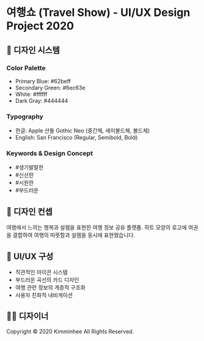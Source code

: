 # 여행쇼 (Travel Show) - UI/UX Design Project 2020

## 🎨 디자인 시스템
### Color Palette
- Primary Blue: #62beff
- Secondary Green: #6ec63e
- White: #ffffff
- Dark Gray: #444444

### Typography
- 한글: Apple 산돌 Gothic Neo (중간체, 세미볼드체, 볼드체)
- English: San Francisco (Regular, Semibold, Bold)

### Keywords & Design Concept
- #생기발랄한
- #신선한
- #시원한
- #부드러운

## 🎯 디자인 컨셉
여행에서 느끼는 행복과 설렘을 표현한 여행 정보 공유 플랫폼.
하트 모양의 로고에 여권을 결합하여 여행의 따뜻함과 설렘을 동시에 표현했습니다.

## 📱 UI/UX 구성
- 직관적인 아이콘 시스템
- 부드러운 곡선의 카드 디자인
- 여행 관련 정보의 계층적 구조화
- 사용자 친화적 내비게이션

## 👩‍🎨 디자이너
Copyright © 2020 Kimminhee All Rights Reserved.
